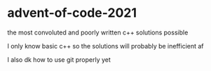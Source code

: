# advent-of-code-2021
the most convoluted and poorly written c++ solutions possible

I only know basic c++ so the solutions will probably be inefficient af

I also dk how to use git properly yet

